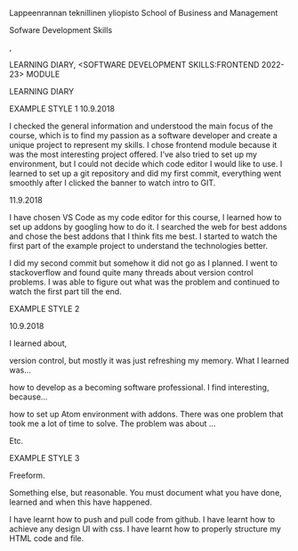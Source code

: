 Lappeenrannan teknillinen yliopisto
School of Business and Management



Sofware Development Skills

<Frank Olowoniyi>, <Insert student number here>


LEARNING DIARY, <SOFTWARE DEVELOPMENT SKILLS:FRONTEND 2022-23> MODULE



 
LEARNING DIARY

EXAMPLE STYLE 1
10.9.2018

I checked the general information and understood the main focus of the course, which is to find my passion as a software developer and create a unique project to represent my skills. I chose frontend module because it was the most interesting project offered. I’ve also tried to set up my environment, but I could not decide which code editor I would like to use.  I learned to set up a git repository and did my first commit, everything went smoothly after I clicked the banner to watch intro to GIT.  

11.9.2018

I have chosen VS Code as my code editor for this course, I learned how to set up addons by googling how to do it. I searched the web for best addons and chose the best addons that I think fits me best.  I started to watch the first part of the example project to understand the technologies better.

I did my second commit but somehow it did not go as I planned. I went to stackoverflow and found quite many threads about version control problems. I was able to figure out what was the problem and continued to watch the first part till the end.
 
EXAMPLE STYLE 2

10.9.2018

I learned about,

version control, but mostly it was just refreshing my memory. What I learned was…

how to develop as a becoming software professional. I find <something> interesting, because…

how to set up Atom environment with addons. There was one problem that took me a lot of time to solve. The problem was about …

Etc.

EXAMPLE STYLE 3

Freeform.

Something else, but reasonable. You must document what you have done, learned and when this have happened.

I have learnt how to push and pull code from github.
I have learnt how to achieve any design UI with css.
I have learnt how to properly structure my HTML code and file.


